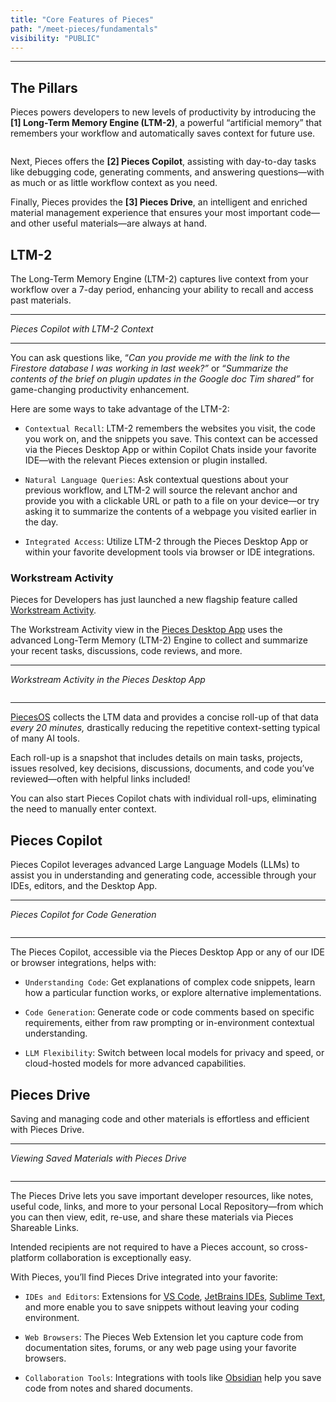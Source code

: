 ```yaml
---
title: "Core Features of Pieces"
path: "/meet-pieces/fundamentals"
visibility: "PUBLIC"
---
```

***

## The Pillars

Pieces powers developers to new levels of productivity by introducing the **\[1] Long-Term Memory Engine (LTM-2)**, a powerful “artificial memory” that remembers your workflow and automatically saves context for future use.

<Image src="https://storage.googleapis.com/hashnode_product_documentation_assets/meet_pieces_assets/meet_pieces/fundamentals/ltm-2-header.png" alt="" align="center" fullwidth="true" />

Next, Pieces offers the **\[2] Pieces Copilot**, assisting with day-to-day tasks like debugging code, generating comments, and answering questions—with as much or as little workflow context as you need.

Finally, Pieces provides the **\[3] Pieces Drive**, an intelligent and enriched material management experience that ensures your most important code—and other useful materials—are always at hand.

## LTM-2

The Long-Term Memory Engine (LTM-2) captures live context from your workflow over a 7-day period, enhancing your ability to recall and access past materials.

***

*Pieces Copilot with LTM-2 Context*

<Image src="https://cdn.hashnode.com/res/hashnode/image/upload/v1734028488469/d128a760-7e91-4dbf-8cfc-e7fc257488b7.png" alt="" align="left" fullwidth="true" />

***

You can ask questions like, “*Can you provide me with the link to the Firestore database I was working in last week?”* or “*Summarize the contents of the brief on plugin updates in the Google doc Tim shared”* for game-changing productivity enhancement.

Here are some ways to take advantage of the LTM-2:

* `Contextual Recall`: LTM-2 remembers the websites you visit, the code you work on, and the snippets you save. This context can be accessed via the Pieces Desktop App or within Copilot Chats inside your favorite IDE—with the relevant Pieces extension or plugin installed.

* `Natural Language Queries`: Ask contextual questions about your previous workflow, and LTM-2 will source the relevant anchor and provide you with a clickable URL or path to a file on your device—or try asking it to summarize the contents of a webpage you visited earlier in the day.

* `Integrated Access`: Utilize LTM-2 through the Pieces Desktop App or within your favorite development tools via browser or IDE integrations.

### Workstream Activity

Pieces for Developers has just launched a new flagship feature called [Workstream Activity](https://docs.pieces.app/products/desktop/workstream-activity).

The Workstream Activity view in the [Pieces Desktop App](https://docs.pieces.app/products/desktop) uses the advanced Long-Term Memory (LTM-2) Engine to collect and summarize your recent tasks, discussions, code reviews, and more.

***

*Workstream Activity in the Pieces Desktop App*

<Image src="https://storage.googleapis.com/hashnode_product_documentation_assets/desktop_app_assets/workstream_activity/new_workstream_activity_media/ltm_rollup_demo_screenshot.png" alt="" align="center" fullwidth="true" />

***

[PiecesOS](https://docs.pieces.app/products/core-dependencies/pieces-os) collects the LTM data and provides a concise roll-up of that data *every 20 minutes,* drastically reducing the repetitive context-setting typical of many AI tools.

Each roll-up is a snapshot that includes details on main tasks, projects, issues resolved, key decisions, discussions, documents, and code you’ve reviewed—often with helpful links included!

You can also start Pieces Copilot chats with individual roll-ups, eliminating the need to manually enter context.

## Pieces Copilot

Pieces Copilot leverages advanced Large Language Models (LLMs) to assist you in understanding and generating code, accessible through your IDEs, editors, and the Desktop App.

***

*Pieces Copilot for Code Generation*

<Image src="https://cdn.hashnode.com/res/hashnode/image/upload/v1734028533289/f37f7075-f2d2-4a99-b948-c23fd70e7257.png" alt="" align="middle" fullwidth="true" />

***

The Pieces Copilot, accessible via the Pieces Desktop App or any of our IDE or browser integrations, helps with:

* `Understanding Code`: Get explanations of complex code snippets, learn how a particular function works, or explore alternative implementations.

* `Code Generation`: Generate code or code comments based on specific requirements, either from raw prompting or in-environment contextual understanding.

* `LLM Flexibility`: Switch between local models for privacy and speed, or cloud-hosted models for more advanced capabilities.

## Pieces Drive

Saving and managing code and other materials is effortless and efficient with Pieces Drive.

***

*Viewing Saved Materials with Pieces Drive*

<Image src="https://cdn.hashnode.com/res/hashnode/image/upload/v1734026181487/e947ec50-4346-49f1-a967-62b218aafc47.png" alt="" align="center" fullwidth="true" />

***

The Pieces Drive lets you save important developer resources, like notes, useful code, links, and more to your personal Local Repository—from which you can then view, edit, re-use, and share these materials via Pieces Shareable Links.

Intended recipients are not required to have a Pieces account, so cross-platform collaboration is exceptionally easy.

With Pieces, you’ll find Pieces Drive integrated into your favorite:

* `IDEs and Editors`: Extensions for [VS Code](https://docs.pieces.app/products/extensions-plugins/visual-studio-code), [JetBrains IDEs](https://docs.pieces.app/products/extensions-plugins/jetbrains), [Sublime Text](https://docs.pieces.app/products/extensions-plugins/sublime), and more enable you to save snippets without leaving your coding environment.

* `Web Browsers`: The Pieces Web Extension let you capture code from documentation sites, forums, or any web page using your favorite browsers.

* `Collaboration Tools`: Integrations with tools like [Obsidian](https://docs.pieces.app/products/obsidian) help you save code from notes and shared documents.
